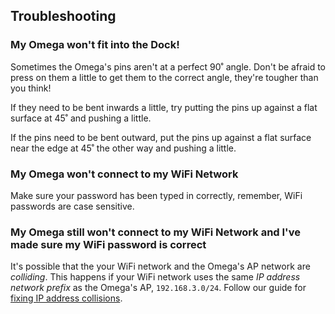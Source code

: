 
## Troubleshooting

### My Omega won't fit into the Dock!

Sometimes the Omega's pins aren't at a perfect 90˚ angle. Don't be afraid to press on them a little to get them to the correct angle, they're tougher than you think!

If they need to be bent inwards a little, try putting the pins up against a flat surface at 45˚ and pushing a little.

<!-- TODO: IMAGE OF THIS ACTION -->

If the pins need to be bent outward, put the pins up against a flat surface near the edge at 45˚ the other way and pushing a little.

<!-- TODO: IMAGE OF THIS ACTION -->

### My Omega won't connect to my WiFi Network

Make sure your password has been typed in correctly, remember, WiFi passwords are case sensitive.

### My Omega still won't connect to my WiFi Network and I've made sure my WiFi password is correct

It's possible that the your WiFi network and the Omega's AP network are *colliding*.
This happens if your WiFi network uses the same *IP address network prefix* as the Omega's AP, `192.168.3.0/24`. Follow our guide for [fixing IP address collisions](#fix-ip-addr-collisions).
